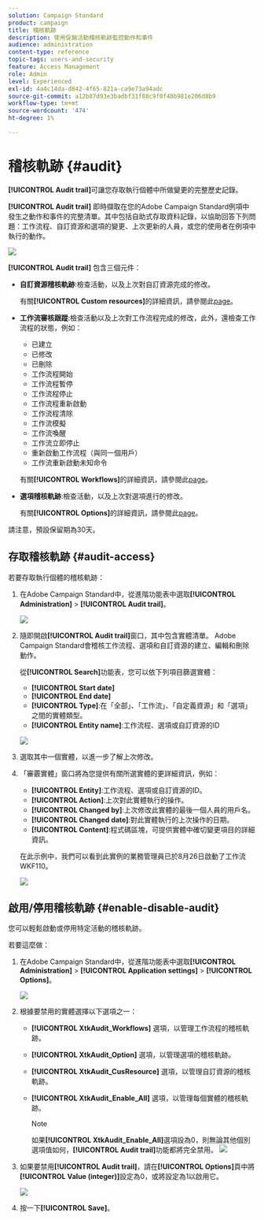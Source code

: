 ```yaml
---
solution: Campaign Standard
product: campaign
title: 稽核軌跡
description: 使用促銷活動稽核軌跡監控動作和事件
audience: administration
content-type: reference
topic-tags: users-and-security
feature: Access Management
role: Admin
level: Experienced
exl-id: 4a4c14da-d842-4f65-821a-ca9e73a94adc
source-git-commit: a12b87d93e3badbf31f88c9f0f48b981e206d8b9
workflow-type: tm+mt
source-wordcount: '474'
ht-degree: 1%

---
```


# 稽核軌跡 {#audit}

**[!UICONTROL Audit trail]**&#x200B;可讓您存取執行個體中所做變更的完整歷史記錄。

**[!UICONTROL Audit trail]** 即時擷取在您的Adobe Campaign Standard例項中發生之動作和事件的完整清單。其中包括自助式存取資料記錄，以協助回答下列問題：工作流程、自訂資源和選項的變更、上次更新的人員，或您的使用者在例項中執行的動作。

![](assets/audit-trail.png)

**[!UICONTROL Audit trail]** 包含三個元件：

* **自訂資源稽核軌跡**:檢查活動，以及上次對自訂資源完成的修改。

   有關&#x200B;**[!UICONTROL Custom resources]**&#x200B;的詳細資訊，請參閱此[page](../../developing/using/key-steps-to-add-a-resource.md)。

* **工作流審核跟蹤**:檢查活動以及上次對工作流程完成的修改，此外，還檢查工作流程的狀態，例如：

   * 已建立
   * 已修改
   * 已刪除
   * 工作流程開始
   * 工作流程暫停
   * 工作流程停止
   * 工作流程重新啟動
   * 工作流程清除
   * 工作流模擬
   * 工作流喚醒
   * 工作流立即停止
   * 重新啟動工作流程（與同一個用戶）
   * 工作流重新啟動未知命令

   有關&#x200B;**[!UICONTROL Workflows]**&#x200B;的詳細資訊，請參閱此[page](../../automating/using/get-started-workflows.md)。

* **選項稽核軌跡**:檢查活動，以及上次對選項進行的修改。

   有關&#x200B;**[!UICONTROL Options]**&#x200B;的詳細資訊，請參閱此[page](../../administration/using/about-campaign-standard-settings.md)。

請注意，預設保留期為30天。

## 存取稽核軌跡 {#audit-access}

若要存取執行個體的稽核軌跡：

1. 在Adobe Campaign Standard中，從進階功能表中選取&#x200B;**[!UICONTROL Administration]** > **[!UICONTROL Audit trail]**。

   ![](assets/audit-trail.png)

1. 隨即開啟&#x200B;**[!UICONTROL Audit trail]**&#x200B;窗口，其中包含實體清單。 Adobe Campaign Standard會稽核工作流程、選項和自訂資源的建立、編輯和刪除動作。

   從&#x200B;**[!UICONTROL Search]**&#x200B;功能表，您可以依下列項目篩選實體：

   * **[!UICONTROL Start date]**
   * **[!UICONTROL End date]**
   * **[!UICONTROL Type]**:在「全部」、「工作流」、「自定義資源」和「選項」之間的實體類型。
   * **[!UICONTROL Entity name]**:工作流程、選項或自訂資源的ID

   ![](assets/audit-trail_2.png)

1. 選取其中一個實體，以進一步了解上次修改。

1. 「審覈實體」窗口將為您提供有關所選實體的更詳細資訊，例如：

   * **[!UICONTROL Entity]**:工作流程、選項或自訂資源的ID。
   * **[!UICONTROL Action]**:上次對此實體執行的操作。
   * **[!UICONTROL Changed by]**:上次修改此實體的最後一個人員的用戶名。
   * **[!UICONTROL Changed date]**:對此實體執行的上次操作的日期。
   * **[!UICONTROL Content]**:程式碼區塊，可提供實體中確切變更項目的詳細資訊。

   在此示例中，我們可以看到此實例的業務管理員已於8月26日啟動了工作流WKF110。

   ![](assets/audit-trail_3.png)

## 啟用/停用稽核軌跡 {#enable-disable-audit}

您可以輕鬆啟動或停用特定活動的稽核軌跡。

若要這麼做：

1. 在Adobe Campaign Standard中，從進階功能表中選取&#x200B;**[!UICONTROL Administration]** > **[!UICONTROL Application settings]** > **[!UICONTROL Options]**。

   ![](assets/audit-trail_4.png)

1. 根據要禁用的實體選擇以下選項之一：

   * **[!UICONTROL XtkAudit_Workflows]** 選項，以管理工作流程的稽核軌跡。
   * **[!UICONTROL XtkAudit_Option]** 選項，以管理選項的稽核軌跡。
   * **[!UICONTROL XtkAudit_CusResource]** 選項，以管理自訂資源的稽核軌跡。
   * **[!UICONTROL XtkAudit_Enable_All]** 選項，以管理每個實體的稽核軌跡。

      >[!NOTE]
      >
      >如果&#x200B;**[!UICONTROL XtkAudit_Enable_All]**&#x200B;選項設為0，則無論其他個別選項值如何，**[!UICONTROL Audit trail]**&#x200B;功能都將完全禁用。
   ![](assets/audit-trail_5.png)

1. 如果要禁用&#x200B;**[!UICONTROL Audit trail]**，請在&#x200B;**[!UICONTROL Options]**&#x200B;頁中將&#x200B;**[!UICONTROL Value (integer)]**&#x200B;設定為0，或將設定為1以啟用它。

   ![](assets/audit-trail_6.png)

1. 按一下&#x200B;**[!UICONTROL Save]**。